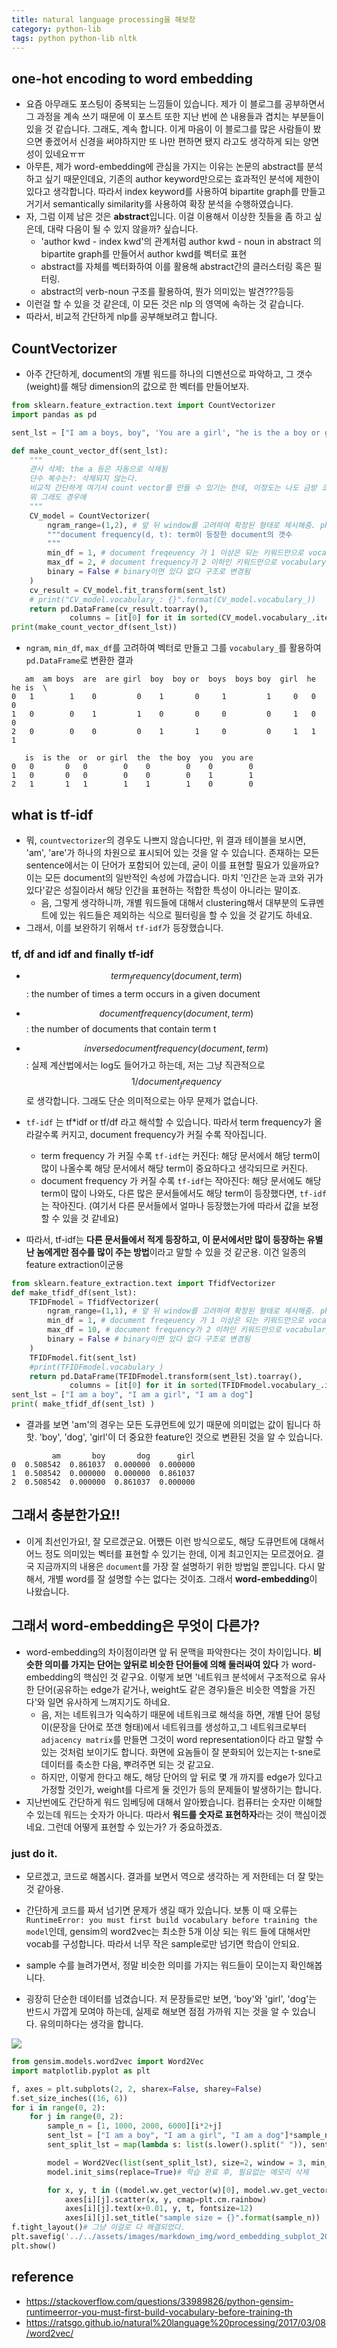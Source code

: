 ```yaml
---
title: natural language processing을 해보장
category: python-lib
tags: python python-lib nltk 
---
```


## one-hot encoding to word embedding

- 요즘 아무래도 포스팅이 중복되는 느낌들이 있습니다. 제가 이 블로그를 공부하면서 그 과정을 계속 쓰기 때문에 이 포스트 또한 지난 번에 쓴 내용들과 겹치는 부분들이 있을 것 같습니다. 그래도, 계속 합니다. 이게 마음이 이 블로그를 많은 사람들이 봤으면 좋겠어서 신경을 써야하지만 또 나만 편하면 됐지 라고도 생각하게 되는 양면성이 있네요ㅠㅠ
- 아무튼, 제가 word-embedding에 관심을 가지는 이유는 논문의 abstract를 분석하고 싶기 때문인데요, 기존의 author keyword만으로는 효과적인 분석에 제한이 있다고 생각합니다. 따라서 index keyword를 사용하여 bipartite graph를 만들고 거기서 semantically similarity를 사용하여 확장 분석을 수행하였습니다. 
- 자, 그럼 이제 남은 것은 **abstract**입니다. 이걸 이용해서 이상한 짓들을 좀 하고 싶은데, 대략 다음이 될 수 있지 않을까? 싶습니다. 
    - 'author kwd - index kwd'의 관계처럼 author kwd - noun in abstract 의 bipartite graph를 만들어서 author kwd를 벡터로 표현
    - abstract를 자체를 벡터화하여 이를 활용해 abstract간의 클러스터링 혹은 필터링. 
    - abstract의 verb-noun 구조를 활용하여, 뭔가 의미있는 발견???등등
- 이런걸 할 수 있을 것 같은데, 이 모든 것은 nlp 의 영역에 속하는 것 같습니다. 
- 따라서, 비교적 간단하게 nlp를 공부해보려고 합니다. 


## CountVectorizer

- 아주 간단하게, document의 개별 워드를 하나의 디멘션으로 파악하고, 그 갯수(weight)를 해당 dimension의 값으로 한 벡터를 만들어보자. 

```python
from sklearn.feature_extraction.text import CountVectorizer
import pandas as pd

sent_lst = ["I am a boys, boy", 'You are a girl', "he is the a boy or girl"]

def make_count_vector_df(sent_lst):
    """
    관사 삭제: the a 등은 자동으로 삭제됨
    단수 복수는?: 삭제되지 않는다. 
    비교적 간단하게 여기서 count vector를 만들 수 있기는 한데, 이정도는 나도 금방 코딩해서 만들 수 있는 정도기는 함. 
    뭐 그래도 경우에 
    """
    CV_model = CountVectorizer(
        ngram_range=(1,2), # 앞 뒤 window를 고려하여 확장된 형태로 제시해줌. phrase를 뽑아낼 수 있는 강점이 있기는 할듯. 
        """document frequency(d, t): term이 등장한 document의 갯수
        """
        min_df = 1, # document freqeuency 가 1 이상은 되는 키워드만으로 vocabulary를 구성
        max_df = 2, # document frequency가 2 이하인 키워드만으로 vocabulary를 구성 
        binary = False # binary이면 있다 없다 구조로 변경됨
    )
    cv_result = CV_model.fit_transform(sent_lst)
    # print("CV_model.vocabulary_: {}".format(CV_model.vocabulary_))
    return pd.DataFrame(cv_result.toarray(),
             columns = [it[0] for it in sorted(CV_model.vocabulary_.items(), key=lambda x: x[1])])
print(make_count_vector_df(sent_lst))
```

- `ngram`, `min_df`, `max_df`를 고려하여 벡터로 만들고 그를 `vocabulary_`를 활용하여 `pd.DataFrame`로 변환한 결과

```
   am  am boys  are  are girl  boy  boy or  boys  boys boy  girl  he  he is  \
0   1        1    0         0    1       0     1         1     0   0      0   
1   0        0    1         1    0       0     0         0     1   0      0   
2   0        0    0         0    1       1     0         0     1   1      1   

   is  is the  or  or girl  the  the boy  you  you are  
0   0       0   0        0    0        0    0        0  
1   0       0   0        0    0        0    1        1  
2   1       1   1        1    1        1    0        0 
```


## what is tf-idf

- 뭐, `countvectorizer`의 경우도 나쁘지 않습니다만, 위 결과 테이블을 보시면, 'am', 'are'가 하나의 차원으로 표시되어 있는 것을 알 수 있습니다. 존재하는 모든 sentence에서는 이 단어가 포함되어 있는데, 굳이 이를 표현할 필요가 있을까요? 이는 모든 document의 일반적인 속성에 가깝습니다. 마치 '인간은 눈과 코와 귀가 있다'같은 성질이라서 해당 인간을 표현하는 적합한 특성이 아니라는 말이죠.
    - 음, 그렇게 생각하니까, 개별 워드들에 대해서 clustering해서 대부분의 도큐멘트에 있는 워드들은 제외하는 식으로 필터링을 할 수 있을 것 같기도 하네요. 
- 그래서, 이를 보완하기 위해서 `tf-idf`가 등장했습니다. 

### tf, df and idf and finally tf-idf

- $$term_frequency(document, term)$$: the number of times a term occurs in a given document
- $$document frequency(document, term)$$: the number of documents that contain term t
- $$inverse document frequency(document, term)$$: 실제 계산법에서는 log도 들어가고 하는데, 저는 그냥 직관적으로 $$1/document_frequency$$ 로 생각합니다. 그래도 단순 의미적으로는 아무 문제가 없습니다. 

- `tf-idf` 는 tf*idf or tf/df 라고 해석할 수 있습니다. 따라서 term frequency가 올라갈수록 커지고, document frequency가 커질 수록 작아집니다. 
    - term frequency 가 커질 수록 `tf-idf`는 커진다: 해당 문서에서 해당 term이 많이 나올수록 해당 문서에서 해당 term이 중요하다고 생각되므로 커진다. 
    - document frequency 가 커질 수록 `tf-idf`는 작아진다: 해당 문서에도 해당 term이 많이 나와도, 다른 많은 문서들에서도 해당 term이 등장했다면, `tf-idf`는 작아진다. (여기서 다른 문서들에서 얼마나 등장했는가에 따라서 값을 보정할 수 있을 것 같네요)
- 따라서, tf-idf는 **다른 문서들에서 적게 등장하고, 이 문서에서만 많이 등장하는 유별난 놈에게만 점수를 많이 주는 방법**이라고 말할 수 있을 것 같군용. 이건 일종의 feature extraction이군용

```python
from sklearn.feature_extraction.text import TfidfVectorizer
def make_tfidf_df(sent_lst):
    TFIDFmodel = TfidfVectorizer(
        ngram_range=(1,1), # 앞 뒤 window를 고려하여 확장된 형태로 제시해줌. phrase를 뽑아낼 수 있는 강점이 있기는 할듯. 
        min_df = 1, # document freqeuency 가 1 이상은 되는 키워드만으로 vocabulary를 구성
        max_df = 10, # document frequency가 2 이하인 키워드만으로 vocabulary를 구성 
        binary = False # binary이면 있다 없다 구조로 변경됨
    )
    TFIDFmodel.fit(sent_lst)
    #print(TFIDFmodel.vocabulary_)
    return pd.DataFrame(TFIDFmodel.transform(sent_lst).toarray(),
             columns = [it[0] for it in sorted(TFIDFmodel.vocabulary_.items(), key=lambda x: x[1])])
sent_lst = ["I am a boy", "I am a girl", "I am a dog"]
print( make_tfidf_df(sent_lst) )
```

- 결과를 보면 'am'의 경우는 모든 도큐먼트에 있기 때문에 의미없는 값이 됩니다 하핫. 'boy', 'dog', 'girl'이 더 중요한 feature인 것으로 변환된 것을 알 수 있습니다.

```
         am       boy       dog      girl
0  0.508542  0.861037  0.000000  0.000000
1  0.508542  0.000000  0.000000  0.861037
2  0.508542  0.000000  0.861037  0.000000
```

## 그래서 충분한가요!!

- 이게 최선인가요!, 잘 모르겠군요. 어쨌든 이런 방식으로도, 해당 도큐먼트에 대해서 어느 정도 의미있는 벡터를 표현할 수 있기는 한데, 이게 최고인지는 모르겠어요. 결국 지금까지의 내용은 `document`를 가장 잘 설명하기 위한 방법일 뿐입니다. 다시 말해서, 개별 word를 잘 설명할 수는 없다는 것이죠. 그래서 **word-embedding**이 나왔습니다. 

## 그래서 word-embedding은 무엇이 다른가? 

- word-embedding의 차이점이라면 앞 뒤 문맥을 파악한다는 것이 차이입니다. **비슷한 의미를 가지는 단어는 앞뒤로 비슷한 단어들에 의해 둘러싸여 있다** 가 word-embedding의 핵심인 것 같구요. 이렇게 보면 '네트워크 분석에서 구조적으로 유사한 단어(공유하는 edge가 같거나, weight도 같은 경우)들은 비슷한 역할을 가진다'와 일면 유사하게 느껴지기도 하네요.
    - 음, 저는 네트워크가 익숙하기 때문에 네트워크로 해석을 하면, 개별 단어 뭉텅이(문장을 단어로 쪼갠 형태)에서 네트워크를 생성하고,그 네트워크로부터 `adjacency matrix`를 만들면 그것이 word representation이다 라고 말할 수 있는 것처럼 보이기도 합니다. 화면에 요놈들이 잘 분화되어 있는지는 t-sne로 데이터를 축소한 다음, 뿌려주면 되는 것 같고요. 
    - 하지만, 이렇게 한다고 해도, 해당 단어의 앞 뒤로 몇 개 까지를 edge가 있다고 가정할 것인가, weight를 다르게 둘 것인가 등의 문제들이 발생하기는 합니다. 
- 지난번에도 간단하게 워드 임베딩에 대해서 알아봤습니다. 컴퓨터는 숫자만 이해할 수 있는데 워드는 숫자가 아니다. 따라서 **워드를 숫자로 표현하자**라는 것이 핵심이겠네요. 그런데 어떻게 표현할 수 있는가? 가 중요하겠죠. 

### just do it. 

- 모르겠고, 코드로 해봅시다. 결과를 보면서 역으로 생각하는 게 저한테는 더 잘 맞는 것 같아용. 
- 간단하게 코드를 짜서 넘기면 문제가 생길 때가 있습니다. 보통 이 때 오류는 `RuntimeError: you must first build vocabulary before training the model`인데, gensim의 word2vec는 최소한 5개 이상 되는 워드 들에 대해서만 vocab를 구성합니다. 따라서 너무 작은 sample로만 넘기면 학습이 안되요. 

- sample 수를 늘려가면서, 정말 비슷한 의미를 가지는 워드들이 모이는지 확인해봅니다.
- 굉장히 단순한 데이터를 넘겼습니다. 저 문장들로만 보면, 'boy'와 'girl', 'dog'는 반드시 가깝게 모여야 하는데, 실제로 해보면 점점 가까워 지는 것을 알 수 있습니다. 유의미하다는 생각을 합니다. 

![](/assets/images/markdown_img/word_embedding_subplot_20180515.svg)

```python
from gensim.models.word2vec import Word2Vec
import matplotlib.pyplot as plt

f, axes = plt.subplots(2, 2, sharex=False, sharey=False)
f.set_size_inches((16, 6)) 
for i in range(0, 2):
    for j in range(0, 2):
        sample_n = [1, 1000, 2000, 6000][i*2+j]
        sent_lst = ["I am a boy", "I am a girl", "I am a dog"]*sample_n
        sent_split_lst = map(lambda s: list(s.lower().split(" ")), sent_lst)

        model = Word2Vec(list(sent_split_lst), size=2, window = 3, min_count=1)
        model.init_sims(replace=True)# 학습 완료 후, 필요없는 메모리 삭제 

        for x, y, t in ((model.wv.get_vector(w)[0], model.wv.get_vector(w)[0], w) for w in model.wv.index2entity):
            axes[i][j].scatter(x, y, cmap=plt.cm.rainbow)
            axes[i][j].text(x+0.01, y, t, fontsize=12)
            axes[i][j].set_title("sample size = {}".format(sample_n))
f.tight_layout()# 그냥 이걸로 다 해결되었다.
plt.savefig('../../assets/images/markdown_img/word_embedding_subplot_20180515.svg')
plt.show()
```


## reference
- <https://stackoverflow.com/questions/33989826/python-gensim-runtimeerror-you-must-first-build-vocabulary-before-training-th>
- <https://ratsgo.github.io/natural%20language%20processing/2017/03/08/word2vec/>


